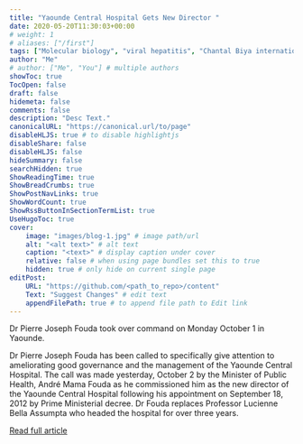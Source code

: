 ```yaml
---
title: "Yaounde Central Hospital Gets New Director "
date: 2020-05-20T11:30:03+00:00
# weight: 1
# aliases: ["/first"]
tags: ["Molecular biology", "viral hepatitis", "Chantal Biya international reference center"]
author: "Me"
# author: ["Me", "You"] # multiple authors
showToc: true
TocOpen: false
draft: false
hidemeta: false
comments: false
description: "Desc Text."
canonicalURL: "https://canonical.url/to/page"
disableHLJS: true # to disable highlightjs
disableShare: false
disableHLJS: false
hideSummary: false
searchHidden: true
ShowReadingTime: true
ShowBreadCrumbs: true
ShowPostNavLinks: true
ShowWordCount: true
ShowRssButtonInSectionTermList: true
UseHugoToc: true
cover:
    image: "images/blog-1.jpg" # image path/url
    alt: "<alt text>" # alt text
    caption: "<text>" # display caption under cover
    relative: false # when using page bundles set this to true
    hidden: true # only hide on current single page
editPost:
    URL: "https://github.com/<path_to_repo>/content"
    Text: "Suggest Changes" # edit text
    appendFilePath: true # to append file path to Edit link
---
```

Dr Pierre Joseph Fouda took over command on Monday October 1 in Yaounde.

Dr Pierre Joseph Fouda has been called to specifically give attention to ameliorating good governance and the management of the Yaounde Central Hospital. The call was made yesterday, October 2 by the Minister of Public Health, André Mama Fouda as he commissioned him as the new director of the Yaounde Central Hospital following his appointment on September 18, 2012 by Prime Ministerial decree. Dr Fouda replaces Professor Lucienne Bella Assumpta who headed the hospital for over three years.

[Read full article](http://ct2015.cameroon-tribune.cm/index.php?option=com_content&view=article&id=70589:yaounde-central-hospital-gets-new-director&catid=4:societe&Itemid=3)